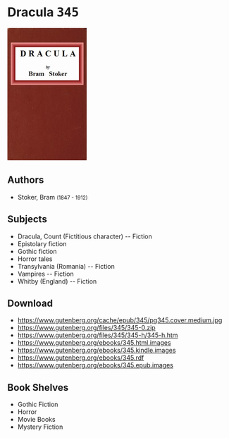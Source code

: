 # Dracula <kbd>345</kbd>

![](./cover.medium.jpg "")

## Authors


 - Stoker, Bram <small>(1847 - 1912)</small>

## Subjects


 - Dracula, Count (Fictitious character) -- Fiction
 - Epistolary fiction
 - Gothic fiction
 - Horror tales
 - Transylvania (Romania) -- Fiction
 - Vampires -- Fiction
 - Whitby (England) -- Fiction

## Download


 - https://www.gutenberg.org/cache/epub/345/pg345.cover.medium.jpg
 - https://www.gutenberg.org/files/345/345-0.zip
 - https://www.gutenberg.org/files/345/345-h/345-h.htm
 - https://www.gutenberg.org/ebooks/345.html.images
 - https://www.gutenberg.org/ebooks/345.kindle.images
 - https://www.gutenberg.org/ebooks/345.rdf
 - https://www.gutenberg.org/ebooks/345.epub.images

## Book Shelves


 - Gothic Fiction
 - Horror
 - Movie Books
 - Mystery Fiction
